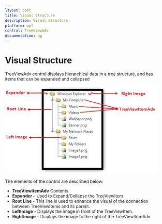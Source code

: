 ```yaml
---
layout: post
title: Visual Structure
description: Visual Structure
platform: wpf
control: TreeViewAdv
documentation: ug
---
```

# Visual Structure

TreeViewAdv control displays hierarchical data in a tree structure, and has items that can be expanded and collapsed

![](Visual_Structure_images/Visual_Structure_img1.jpeg)

The elements of the control are described below:

* **TreeViewItemAdv** Contents
* **Expander** – Used to Expand/Collapse the TreeViewItem
* **Root** **Line** - This line is used to enhance the visual of the connection between TreeViewItems and its parent.
* **LeftImage** - Displays the image in front of the TreeViewItem.
* **RightImage** – Diaplays the image to the right of the TreeViewItemAdv

